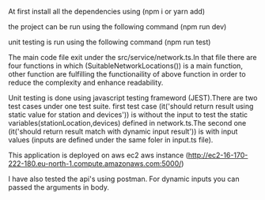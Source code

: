 At first install all the dependencies using (npm i or yarn add)

the project can be run using the following command (npm run dev)

unit testing is run using the following command (npm run test)

The main code file exit under the src/service/network.ts.In that file there are four functions in which (SuitableNetworkLocations()) is a main function, other function are fulfilling the functionaility of above function in order to reduce the complexity and enhance readability.

Unit testing is done using javascript testing frameword (JEST).There are two test cases under one test suite. first test case (it('should return result using static value for station and devices')) is without the input to test the static variables(stationLocation,devices) defined in network.ts.The second one (it('should return result match with dynamic input result')) is with input values (inputs are defined under the same foler in input.ts file).


This application is deployed on aws ec2 aws instance (http://ec2-16-170-222-180.eu-north-1.compute.amazonaws.com:5000/)

I have also tested the api's using postman. For dynamic inputs you can passed the arguments in body.
